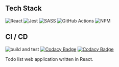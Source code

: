 ## Tech Stack

![React](https://img.shields.io/badge/react-%2320232a.svg?style=for-the-badge&logo=react&logoColor=%2361DAFB)
![Jest](https://img.shields.io/badge/-jest-%23C21325?style=for-the-badge&logo=jest&logoColor=white)
![SASS](https://img.shields.io/badge/SASS-hotpink.svg?style=for-the-badge&logo=SASS&logoColor=white)
![GitHub Actions](https://img.shields.io/badge/github%20actions-%232671E5.svg?style=for-the-badge&logo=githubactions&logoColor=white)
![NPM](https://img.shields.io/badge/NPM-%23000000.svg?style=for-the-badge&logo=npm&logoColor=white)

## CI / CD

![build and test](https://github.com/simecek-m/todo-web/actions/workflows/build.yml/badge.svg)
[![Codacy Badge](https://app.codacy.com/project/badge/Grade/20d14ce2206c4333aca147836069a2b8)](https://www.codacy.com/gh/simecek-m/todo-web/dashboard?utm_source=github.com&utm_medium=referral&utm_content=simecek-m/todo-web&utm_campaign=Badge_Grade)
[![Codacy Badge](https://app.codacy.com/project/badge/Coverage/20d14ce2206c4333aca147836069a2b8)](https://www.codacy.com/gh/simecek-m/todo-web/dashboard?utm_source=github.com&utm_medium=referral&utm_content=simecek-m/todo-web&utm_campaign=Badge_Coverage)

Todo list web application written in React.

